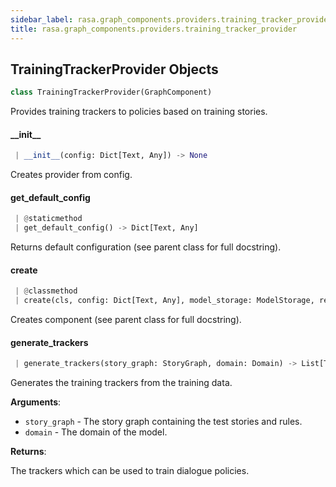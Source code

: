 ```yaml
---
sidebar_label: rasa.graph_components.providers.training_tracker_provider
title: rasa.graph_components.providers.training_tracker_provider
---
```

## TrainingTrackerProvider Objects

```python
class TrainingTrackerProvider(GraphComponent)
```

Provides training trackers to policies based on training stories.

#### \_\_init\_\_

```python
 | __init__(config: Dict[Text, Any]) -> None
```

Creates provider from config.

#### get\_default\_config

```python
 | @staticmethod
 | get_default_config() -> Dict[Text, Any]
```

Returns default configuration (see parent class for full docstring).

#### create

```python
 | @classmethod
 | create(cls, config: Dict[Text, Any], model_storage: ModelStorage, resource: Resource, execution_context: ExecutionContext) -> TrainingTrackerProvider
```

Creates component (see parent class for full docstring).

#### generate\_trackers

```python
 | generate_trackers(story_graph: StoryGraph, domain: Domain) -> List[TrackerWithCachedStates]
```

Generates the training trackers from the training data.

**Arguments**:

- `story_graph` - The story graph containing the test stories and rules.
- `domain` - The domain of the model.
  

**Returns**:

  The trackers which can be used to train dialogue policies.

